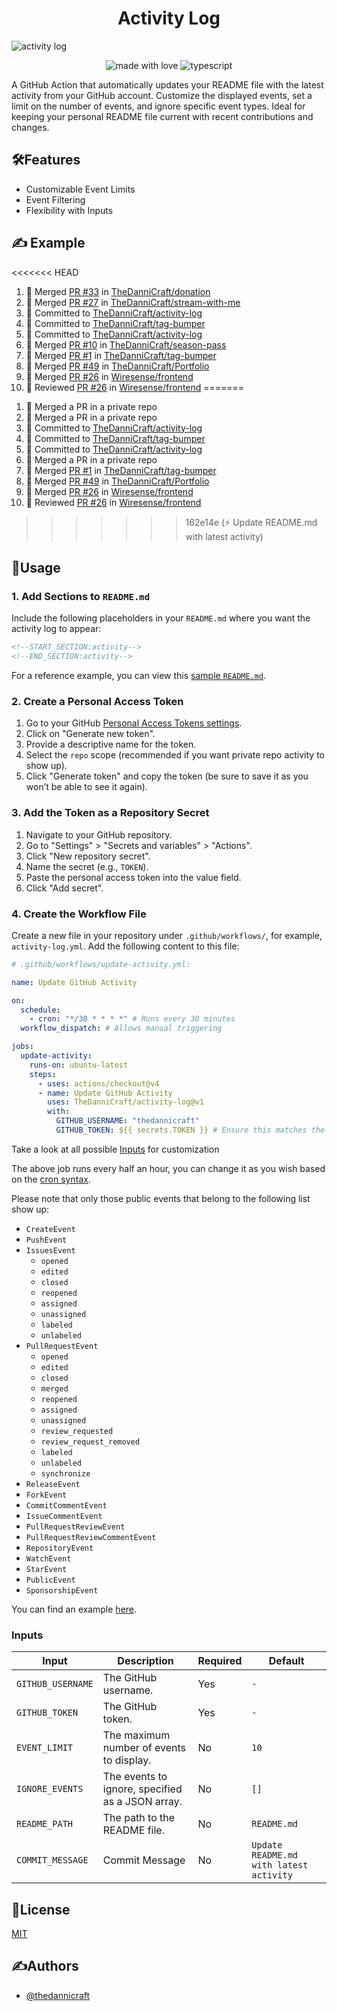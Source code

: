<h1 align="center" id="title">Activity Log</h1>

![activity log](https://socialify.git.ci/TheDanniCraft/activity-log/image?forks=1&issues=1&language=1&logo=https%3A%2F%2Favatars.githubusercontent.com%2Fu%2F66677362&name=1&owner=1&pattern=Solid&pulls=1&stargazers=1&theme=Auto)

<p align="center">
    <img src="https://img.shields.io/badge/Made%20with%20Love%E2%9D%A4%EF%B8%8F-black?style=for-the-badge" alt="made with love">
    <img src="https://img.shields.io/badge/Node:JS-node?style=for-the-badge&amp;logo=nodedotjs&amp;logoColor=white&amp;color=%235FA04E" alt="typescript">
</p>

A GitHub Action that automatically updates your README file with the latest activity from your GitHub account. Customize the displayed events, set a limit on the number of events, and ignore specific event types. Ideal for keeping your personal README file current with recent contributions and changes.

## 🛠️Features

- Customizable Event Limits
- Event Filtering
- Flexibility with Inputs

## ✍️ Example

<<<<<<< HEAD
<!--START_SECTION:activity-->
1. 🔀 Merged [PR #33](https://github.com/TheDanniCraft/donation/pull/33) in [TheDanniCraft/donation](https://github.com/TheDanniCraft/donation)
2. 🔀 Merged [PR #27](https://github.com/TheDanniCraft/stream-with-me/pull/27) in [TheDanniCraft/stream-with-me](https://github.com/TheDanniCraft/stream-with-me)
3. 📝 Committed to [TheDanniCraft/activity-log](https://github.com/TheDanniCraft/activity-log/commit/cbea60b1af00e40e07650acf58971e73b573748e)
4. 📝 Committed to [TheDanniCraft/tag-bumper](https://github.com/TheDanniCraft/tag-bumper/commit/388f4cb5af3da41714afb705f4dd592301eef18f)
5. 📝 Committed to [TheDanniCraft/activity-log](https://github.com/TheDanniCraft/activity-log/commit/dc2684c841ac20e19d5c2fda6f90623072257f50)
6. 🔀 Merged [PR #10](https://github.com/TheDanniCraft/season-pass/pull/10) in [TheDanniCraft/season-pass](https://github.com/TheDanniCraft/season-pass)
7. 🔀 Merged [PR #1](https://github.com/TheDanniCraft/tag-bumper/pull/1) in [TheDanniCraft/tag-bumper](https://github.com/TheDanniCraft/tag-bumper)
8. 🔀 Merged [PR #49](https://github.com/TheDanniCraft/Portfolio/pull/49) in [TheDanniCraft/Portfolio](https://github.com/TheDanniCraft/Portfolio)
9. 🔀 Merged [PR #26](https://github.com/Wiresense/frontend/pull/26) in [Wiresense/frontend](https://github.com/Wiresense/frontend)
10. 🔎 Reviewed [PR #26](https://github.com/Wiresense/frontend/pull/26) in [Wiresense/frontend](https://github.com/Wiresense/frontend)
=======
<!--START_SECTION:activity-->
1. 🔀 Merged a PR in a private repo
2. 🔀 Merged a PR in a private repo
3. 📝 Committed to [TheDanniCraft/activity-log](https://github.com/TheDanniCraft/activity-log/commit/cbea60b1af00e40e07650acf58971e73b573748e)
4. 📝 Committed to [TheDanniCraft/tag-bumper](https://github.com/TheDanniCraft/tag-bumper/commit/388f4cb5af3da41714afb705f4dd592301eef18f)
5. 📝 Committed to [TheDanniCraft/activity-log](https://github.com/TheDanniCraft/activity-log/commit/dc2684c841ac20e19d5c2fda6f90623072257f50)
6. 🔀 Merged a PR in a private repo
7. 🔀 Merged [PR #1](https://github.com/TheDanniCraft/tag-bumper/pull/1) in [TheDanniCraft/tag-bumper](https://github.com/TheDanniCraft/tag-bumper)
8. 🔀 Merged [PR #49](https://github.com/TheDanniCraft/Portfolio/pull/49) in [TheDanniCraft/Portfolio](https://github.com/TheDanniCraft/Portfolio)
9. 🔀 Merged [PR #26](https://github.com/Wiresense/frontend/pull/26) in [Wiresense/frontend](https://github.com/Wiresense/frontend)
10. 🔎 Reviewed [PR #26](https://github.com/Wiresense/frontend/pull/26) in [Wiresense/frontend](https://github.com/Wiresense/frontend)
>>>>>>> 162e14e (⚡ Update README.md with latest activity)
<!--END_SECTION:activity-->

## 📖Usage

### 1. Add Sections to `README.md`

Include the following placeholders in your `README.md` where you want the activity log to appear:

```markdown
<!--START_SECTION:activity-->
<!--END_SECTION:activity-->
```

For a reference example, you can view this [sample `README.md`](https://github.com/TheDanniCraft/activity-log/blob/fd76c8a81b20e28e87d2b9d4d0f3060c419e6ea7/README.MD?plain=1#L20-L21).

### 2. Create a Personal Access Token

1. Go to your GitHub [Personal Access Tokens settings](https://github.com/settings/tokens).
2. Click on "Generate new token".
3. Provide a descriptive name for the token.
4. Select the `repo` scope (recommended if you want private repo activity to show up).
5. Click "Generate token" and copy the token (be sure to save it as you won’t be able to see it again).

### 3. Add the Token as a Repository Secret

1. Navigate to your GitHub repository.
2. Go to "Settings" > "Secrets and variables" > "Actions".
3. Click "New repository secret".
4. Name the secret (e.g., `TOKEN`).
5. Paste the personal access token into the value field.
6. Click "Add secret".

### 4. Create the Workflow File

Create a new file in your repository under `.github/workflows/`, for example, `activity-log.yml`. Add the following content to this file:

```yml
# .github/workflows/update-activity.yml:

name: Update GitHub Activity

on:
  schedule:
    - cron: "*/30 * * * *" # Runs every 30 minutes
  workflow_dispatch: # Allows manual triggering

jobs:
  update-activity:
    runs-on: ubuntu-latest
    steps:
      - uses: actions/checkout@v4
      - name: Update GitHub Activity
        uses: TheDanniCraft/activity-log@v1
        with:
          GITHUB_USERNAME: "thedannicraft"
          GITHUB_TOKEN: ${{ secrets.TOKEN }} # Ensure this matches the secret name in repository settings
```

Take a look at all possible [Inputs](#inputs) for customization

The above job runs every half an hour, you can change it as you wish based on the [cron syntax](https://crontab.guru).

Please note that only those public events that belong to the following list show up:

- `CreateEvent`
- `PushEvent`
- `IssuesEvent`
  - `opened`
  - `edited`
  - `closed`
  - `reopened`
  - `assigned`
  - `unassigned`
  - `labeled`
  - `unlabeled`
- `PullRequestEvent`
  - `opened`
  - `edited`
  - `closed`
  - `merged`
  - `reopened`
  - `assigned`
  - `unassigned`
  - `review_requested`
  - `review_request_removed`
  - `labeled`
  - `unlabeled`
  - `synchronize`
- `ReleaseEvent`
- `ForkEvent`
- `CommitCommentEvent`
- `IssueCommentEvent`
- `PullRequestReviewEvent`
- `PullRequestReviewCommentEvent`
- `RepositoryEvent`
- `WatchEvent`
- `StarEvent`
- `PublicEvent`
- `SponsorshipEvent`

You can find an example [here](https://github.com/TheDanniCraft/activity-log/blob/master/.github/workflows/update-activity.yml).

### Inputs

| **Input**         | **Description**                                              | **Required** | **Default**                             |
|-------------------|--------------------------------------------------------------|--------------|-----------------------------------------|
| `GITHUB_USERNAME` | The GitHub username.                                         | Yes          | `-`                                     |
| `GITHUB_TOKEN`    | The GitHub token.                                            | Yes          | `-`                                     |
| `EVENT_LIMIT`     | The maximum number of events to display.                     | No           | `10`                                    |
| `IGNORE_EVENTS`   | The events to ignore, specified as a JSON array.             | No           | `[]`                                    |
| `README_PATH`     | The path to the README file.                                 | No           | `README.md`                             |
| `COMMIT_MESSAGE`  | Commit Message                                               | No           | `Update README.md with latest activity` |

## 📜License

[MIT](https://choosealicense.com/licenses/mit/)

## ✍️Authors

- [@thedannicraft](https://www.github.com/thedannicraft)

